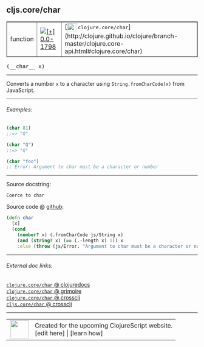 ## cljs.core/char



 <table border="1">
<tr>
<td>function</td>
<td><a href="https://github.com/cljsinfo/cljs-api-docs/tree/0.0-1798"><img valign="middle" alt="[+] 0.0-1798" title="Added in 0.0-1798" src="https://img.shields.io/badge/+-0.0--1798-lightgrey.svg"></a> </td>
<td>
[<img height="24px" valign="middle" src="http://i.imgur.com/1GjPKvB.png"> <samp>clojure.core/char</samp>](http://clojure.github.io/clojure/branch-master/clojure.core-api.html#clojure.core/char)
</td>
</tr>
</table>


 <samp>
(__char__ x)<br>
</samp>

---

Converts a number `x` to a character using `String.fromCharCode(x)` from
JavaScript.

---

###### Examples:

```clj
(char 81)
;;=> "Q"

(char "Q")
;;=> "Q"

(char "foo")
;; Error: Argument to char must be a character or number
```

---



Source docstring:

```
Coerce to char
```


Source code @ [github](https://github.com/clojure/clojurescript/blob/r1.7.10/src/main/cljs/cljs/core.cljs#L2334-L2340):

```clj
(defn char
  [x]
  (cond
    (number? x) (.fromCharCode js/String x)
    (and (string? x) (== (.-length x) 1)) x
    :else (throw (js/Error. "Argument to char must be a character or number"))))
```

<!--
Repo - tag - source tree - lines:

 <pre>
clojurescript @ r1.7.10
└── src
    └── main
        └── cljs
            └── cljs
                └── <ins>[core.cljs:2334-2340](https://github.com/clojure/clojurescript/blob/r1.7.10/src/main/cljs/cljs/core.cljs#L2334-L2340)</ins>
</pre>

-->

---



###### External doc links:

[`clojure.core/char` @ clojuredocs](http://clojuredocs.org/clojure.core/char)<br>
[`clojure.core/char` @ grimoire](http://conj.io/store/v1/org.clojure/clojure/1.7.0-beta3/clj/clojure.core/char/)<br>
[`clojure.core/char` @ crossclj](http://crossclj.info/fun/clojure.core/char.html)<br>
[`cljs.core/char` @ crossclj](http://crossclj.info/fun/cljs.core.cljs/char.html)<br>

---

 <table>
<tr><td>
<img valign="middle" align="right" width="48px" src="http://i.imgur.com/Hi20huC.png">
</td><td>
Created for the upcoming ClojureScript website.<br>
[edit here] | [learn how]
</td></tr></table>

[edit here]:https://github.com/cljsinfo/cljs-api-docs/blob/master/cljsdoc/cljs.core_char.cljsdoc
[learn how]:https://github.com/cljsinfo/cljs-api-docs/wiki/cljsdoc-files

<!--

This information was too distracting to show to readers, but I'll leave it
commented here since it is helpful to:

- pretty-print the data used to generate this document
- and show how to retrieve that data



The API data for this symbol:

```clj
{:description "Converts a number `x` to a character using `String.fromCharCode(x)` from\nJavaScript.",
 :ns "cljs.core",
 :name "char",
 :signature ["[x]"],
 :history [["+" "0.0-1798"]],
 :type "function",
 :full-name-encode "cljs.core_char",
 :source {:code "(defn char\n  [x]\n  (cond\n    (number? x) (.fromCharCode js/String x)\n    (and (string? x) (== (.-length x) 1)) x\n    :else (throw (js/Error. \"Argument to char must be a character or number\"))))",
          :title "Source code",
          :repo "clojurescript",
          :tag "r1.7.10",
          :filename "src/main/cljs/cljs/core.cljs",
          :lines [2334 2340]},
 :examples [{:id "4e1a56",
             :content "```clj\n(char 81)\n;;=> \"Q\"\n\n(char \"Q\")\n;;=> \"Q\"\n\n(char \"foo\")\n;; Error: Argument to char must be a character or number\n```"}],
 :full-name "cljs.core/char",
 :clj-symbol "clojure.core/char",
 :docstring "Coerce to char"}

```

Retrieve the API data for this symbol:

```clj
;; from Clojure REPL
(require '[clojure.edn :as edn])
(-> (slurp "https://raw.githubusercontent.com/cljsinfo/cljs-api-docs/catalog/cljs-api.edn")
    (edn/read-string)
    (get-in [:symbols "cljs.core/char"]))
```

-->
